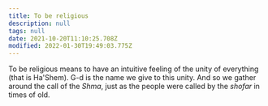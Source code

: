 ```yaml
---
title: To be religious
description: null
tags: null
date: 2021-10-20T11:10:25.708Z
modified: 2022-01-30T19:49:03.775Z
---
```


To be religious means to have an intuitive feeling of the unity of everything (that is Ha'Shem). G-d is the name we give to this unity. And so we gather around the call of the _Shma_, just as the people were called by the _shofar_ in times of old.
